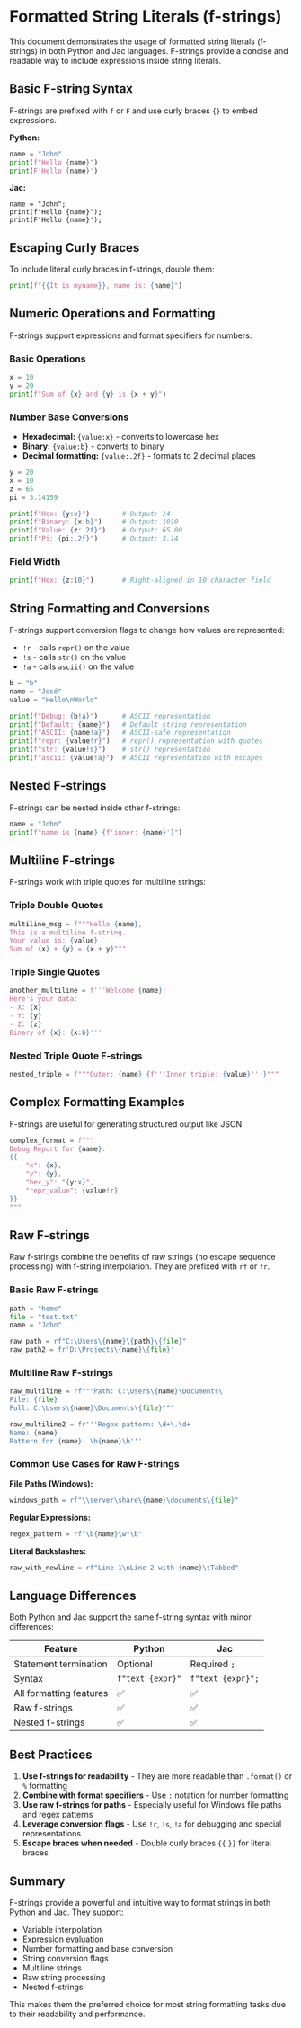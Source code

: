 # Formatted String Literals (f-strings)

This document demonstrates the usage of formatted string literals (f-strings) in both Python and Jac languages. F-strings provide a concise and readable way to include expressions inside string literals.

## Basic F-string Syntax

F-strings are prefixed with `f` or `F` and use curly braces `{}` to embed expressions.

**Python:**
```python
name = "John"
print(f"Hello {name}")
print(F'Hello {name}')
```

**Jac:**
```jac
name = "John";
print(f"Hello {name}");
print(F'Hello {name}');
```

## Escaping Curly Braces

To include literal curly braces in f-strings, double them:

```python
print(f"{{It is myname}}, name is: {name}")
```

## Numeric Operations and Formatting

F-strings support expressions and format specifiers for numbers:

### Basic Operations
```python
x = 10
y = 20
print(f"Sum of {x} and {y} is {x + y}")
```

### Number Base Conversions
- **Hexadecimal:** `{value:x}` - converts to lowercase hex
- **Binary:** `{value:b}` - converts to binary
- **Decimal formatting:** `{value:.2f}` - formats to 2 decimal places

```python
y = 20
x = 10
z = 65
pi = 3.14159

print(f"Hex: {y:x}")        # Output: 14
print(f"Binary: {x:b}")     # Output: 1010
print(f"Value: {z:.2f}")    # Output: 65.00
print(f"Pi: {pi:.2f}")      # Output: 3.14
```

### Field Width
```python
print(f"Hex: {z:10}")       # Right-aligned in 10 character field
```

## String Formatting and Conversions

F-strings support conversion flags to change how values are represented:

- `!r` - calls `repr()` on the value
- `!s` - calls `str()` on the value  
- `!a` - calls `ascii()` on the value

```python
b = "b"
name = "José"
value = "Hello\nWorld"

print(f"Debug: {b!a}")      # ASCII representation
print(f"Default: {name}")   # Default string representation
print(f"ASCII: {name!a}")   # ASCII-safe representation
print(f"repr: {value!r}")   # repr() representation with quotes
print(f"str: {value!s}")    # str() representation
print(f"ascii: {value!a}")  # ASCII representation with escapes
```

## Nested F-strings

F-strings can be nested inside other f-strings:

```python
name = "John"
print(f"name is {name} {f'inner: {name}'}")
```

## Multiline F-strings

F-strings work with triple quotes for multiline strings:

### Triple Double Quotes
```python
multiline_msg = f"""Hello {name},
This is a multiline f-string.
Your value is: {value}
Sum of {x} + {y} = {x + y}"""
```

### Triple Single Quotes
```python
another_multiline = f'''Welcome {name}!
Here's your data:
- X: {x}
- Y: {y}
- Z: {z}
Binary of {x}: {x:b}'''
```

### Nested Triple Quote F-strings
```python
nested_triple = f"""Outer: {name} {f'''Inner triple: {value}'''}"""
```

## Complex Formatting Examples

F-strings are useful for generating structured output like JSON:

```python
complex_format = f"""
Debug Report for {name}:
{{
    "x": {x},
    "y": {y},
    "hex_y": "{y:x}",
    "repr_value": {value!r}
}}
"""
```

## Raw F-strings

Raw f-strings combine the benefits of raw strings (no escape sequence processing) with f-string interpolation. They are prefixed with `rf` or `fr`.

### Basic Raw F-strings
```python
path = "home"
file = "test.txt"
name = "John"

raw_path = rf"C:\Users\{name}\{path}\{file}"
raw_path2 = fr'D:\Projects\{name}\{file}'
```

### Multiline Raw F-strings
```python
raw_multiline = rf"""Path: C:\Users\{name}\Documents\
File: {file}
Full: C:\Users\{name}\Documents\{file}"""

raw_multiline2 = fr'''Regex pattern: \d+\.\d+
Name: {name}
Pattern for {name}: \b{name}\b'''
```

### Common Use Cases for Raw F-strings

**File Paths (Windows):**
```python
windows_path = rf"\\server\share\{name}\documents\{file}"
```

**Regular Expressions:**
```python
regex_pattern = rf"\b{name}\w*\b"
```

**Literal Backslashes:**
```python
raw_with_newline = rf"Line 1\nLine 2 with {name}\tTabbed"
```

## Language Differences

Both Python and Jac support the same f-string syntax with minor differences:

| Feature | Python | Jac |
|---------|--------|-----|
| Statement termination | Optional | Required `;` |
| Syntax | `f"text {expr}"` | `f"text {expr}";` |
| All formatting features | ✅ | ✅ |
| Raw f-strings | ✅ | ✅ |
| Nested f-strings | ✅ | ✅ |

## Best Practices

1. **Use f-strings for readability** - They are more readable than `.format()` or `%` formatting
2. **Combine with format specifiers** - Use `:` notation for number formatting
3. **Use raw f-strings for paths** - Especially useful for Windows file paths and regex patterns
4. **Leverage conversion flags** - Use `!r`, `!s`, `!a` for debugging and special representations
5. **Escape braces when needed** - Double curly braces `{{` `}}` for literal braces

## Summary

F-strings provide a powerful and intuitive way to format strings in both Python and Jac. They support:
- Variable interpolation
- Expression evaluation
- Number formatting and base conversion
- String conversion flags
- Multiline strings
- Raw string processing
- Nested f-strings

This makes them the preferred choice for most string formatting tasks due to their readability and performance.